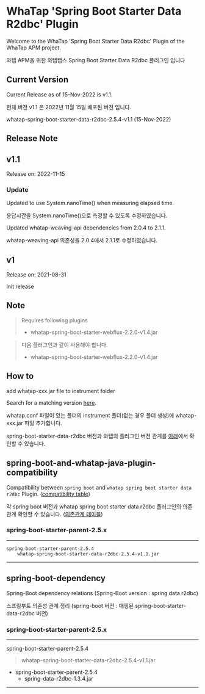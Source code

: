 WhaTap 'Spring Boot Starter Data R2dbc' Plugin
==============================================

Welcome to the WhaTap 'Spring Boot Starter Data R2dbc' Plugin of the WhaTap APM project.

와탭 APM을 위한 와탭랩스 Spring Boot Starter Data R2dbc 플러그인 입니다


Current Version
---------------

Current Release as of 15-Nov-2022 is v1.1.

현재 버전 v1.1 은 2022년 11월 15일 배포된 버전 입니다.

whatap-spring-boot-starter-data-r2dbc-2.5.4-v1.1 (15-Nov-2022)


Release Note
------------

## v1.1

Release on: 2022-11-15

### Update

Updated to use System.nanoTime() when measuring elapsed time.

응답시간을 System.nanoTime()으로 측정할 수 있도록 수정하였습니다.

Updated whatap-weaving-api dependencies from 2.0.4 to 2.1.1.

whatap-weaving-api 의존성을 2.0.4에서 2.1.1로 수정하였습니다.

## v1

Release on: 2021-08-31

Init release


Note
----

> Requires following plugins
> 
> - whatap-spring-boot-starter-webflux-2.2.0-v1.4.jar 

> 다음 플러그인과 같이 사용해야 합니다.
> 
> - whatap-spring-boot-starter-webflux-2.2.0-v1.4.jar 


How to
------

add whatap-xxx.jar file to instrument folder

Search for a matching version [here](#spring-boot-and-whatap-java-plugin-compatibility).

whatap.conf 파일이 있는 폴더의 instrument 폴더(없는 경우 폴더 생성)에 whatap-xxx.jar 파일 추가합니다.

spring-boot-starter-data-r2dbc 버전과 와탭의 플러그인 버전 관계를 [아래](#spring-boot-and-whatap-java-plugin-compatibility)에서 확인할 수 있습니다.


## spring-boot-and-whatap-java-plugin-compatibility

Compatibility between ``spring boot`` and ``whatap spring boot starter data r2dbc`` Plugin. ([compatibility table](#spring-boot-dependency))

각 spring boot 버전과 whatap spring boot starter data r2dbc 플러그인의 의존 관계 확인할 수 있습니다. ([의존관계 테이블](#spring-boot-dependency))


### spring-boot-starter-parent-2.5.x

---
    spring-boot-starter-parent-2.5.4
        whatap-spring-boot-starter-data-r2dbc-2.5.4-v1.1.jar
---


## spring-boot-dependency

Spring-Boot dependency relations (Spring-Boot version : spring data r2dbc)

스프링부트 의존성 관계 정리 (spring-boot 버전 : 매핑된 spring-boot-starter-data-r2dbc 버전)


### spring-boot-starter-parent-2.5.x

---
spring-boot-starter-parent-2.5.4
> whatap-spring-boot-starter-data-r2dbc-2.5.4-v1.1.jar
* spring-boot-starter-parent-2.5.4
  * spring-data-r2dbc-1.3.4.jar
---
        